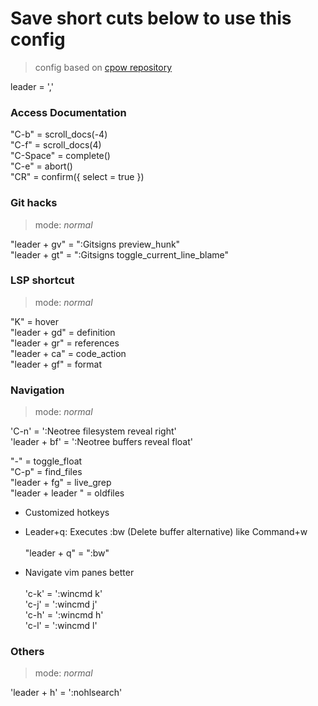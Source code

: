 # Save short cuts below to use this config
> config based on [cpow repository](https://github.com/cpow/neovim-for-newbs/tree/main)

leader = ','

### Access Documentation
"C-b"     = scroll_docs(-4)\
"C-f"     = scroll_docs(4)\
"C-Space" = complete()\
"C-e"     = abort()\
"CR"      = confirm({ select = true })

### Git hacks 
> mode: *normal*

"leader + gv" = ":Gitsigns preview_hunk"\
"leader + gt" = ":Gitsigns toggle_current_line_blame"

### LSP shortcut
> mode: *normal*

"K"           = hover\
"leader + gd" = definition\
"leader + gr" = references\
"leader + ca" = code_action\
"leader + gf" = format

### Navigation
> mode: *normal*

'C-n'         = ':Neotree filesystem reveal right'\
'leader + bf' = ':Neotree buffers reveal float'

"-"                = toggle_float\
"C-p"            = find_files\
"leader + fg"       = live_grep\
"leader + leader " = oldfiles

 - Customized hotkeys
 - Leader+q: Executes :bw (Delete buffer alternative) like Command+w\
\
"leader + q" = ":bw"

 - Navigate vim panes better\
\
'c-k' = ':wincmd k'\
'c-j' = ':wincmd j'\
'c-h' = ':wincmd h'\
'c-l' = ':wincmd l'

### Others
> mode: *normal*

'leader + h' = ':nohlsearch'
